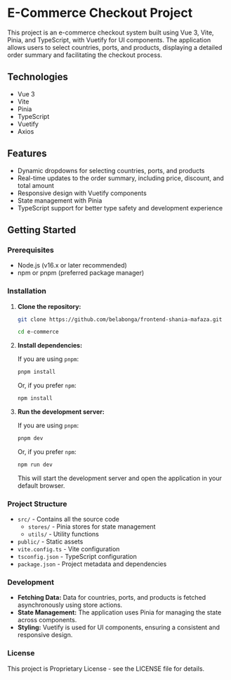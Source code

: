 # E-Commerce Checkout Project

This project is an e-commerce checkout system built using Vue 3, Vite, Pinia, and TypeScript, with Vuetify for UI components. The application allows users to select countries, ports, and products, displaying a detailed order summary and facilitating the checkout process.

## Technologies
- Vue 3
- Vite
- Pinia
- TypeScript
- Vuetify
- Axios

## Features

- Dynamic dropdowns for selecting countries, ports, and products
- Real-time updates to the order summary, including price, discount, and total amount
- Responsive design with Vuetify components
- State management with Pinia
- TypeScript support for better type safety and development experience

## Getting Started

### Prerequisites

- Node.js (v16.x or later recommended)
- npm or pnpm (preferred package manager)

### Installation

1. **Clone the repository:**

    ```bash
    git clone https://github.com/belabonga/frontend-shania-mafaza.git

    cd e-commerce
    ```

2. **Install dependencies:**

    If you are using `pnpm`:

    ```bash
    pnpm install
    ```

    Or, if you prefer `npm`:

    ```bash
    npm install
    ```

3. **Run the development server:**

    If you are using `pnpm`:

    ```bash
    pnpm dev
    ```

    Or, if you prefer `npm`:

    ```bash
    npm run dev
    ```

    This will start the development server and open the application in your default browser.

### Project Structure

- `src/` - Contains all the source code
  - `stores/` - Pinia stores for state management
  - `utils/` - Utility functions
- `public/` - Static assets
- `vite.config.ts` - Vite configuration
- `tsconfig.json` - TypeScript configuration
- `package.json` - Project metadata and dependencies

### Development

- **Fetching Data:** Data for countries, ports, and products is fetched asynchronously using store actions.
- **State Management:** The application uses Pinia for managing the state across components.
- **Styling:** Vuetify is used for UI components, ensuring a consistent and responsive design.


### License
This project is Proprietary License - see the LICENSE file for details.

